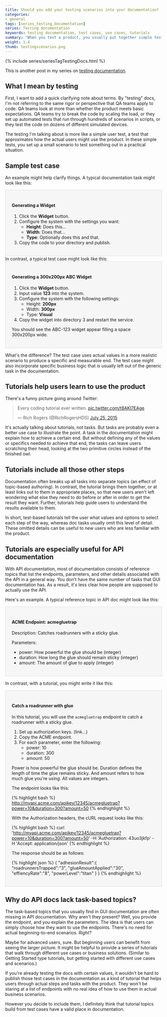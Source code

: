 ```yaml
---
title: Should you add your testing scenarios into your documentation?
categories:
- general
tags: [series_testing_documentation]
series: Testing documentation
keywords: testing documentation, test cases, use cases, tutorials
summary: "When you test a product, you usually put together simple test scenarios that include actual values and other specific details. You can repackage these test scenarios into documentation-based tutorials that help users understand how to use the product. By including specific values and instruction with a defined end, new users can better understand how to use the product for different use cases and scenarios."
weight: 1.4
thumb: testingscenarios.png
---
```

{% include series/seriesTagTestingDocs.html %}
<style>
div pre {
background-color: #fdfdfd;
}
</style>
This is another post in my series on [testing documentation](http://idratherbewriting.com/2015/07/07/testing-your-instructions/). 

## What I mean by testing 
First, I want to add a quick clarifying note about terms. By "testing" docs, I'm not referring to the same rigor or perspective that QA teams apply to code. QA teams look at more than whether the product meets basic expectations. QA teams try to break the code by scaling the load, or they set up automated tests that run through hundreds of scenarios in scripts, or they test the code on dozens of different simulated devices.

The testing I'm talking about is more like a simple user test, a test that approximates how the actual users might use the product. In these simple tests, you set up a small scenario to test something out in a practical situation.

## Sample test case 
An example might help clarify things. A typical documentation task might look like this:

<div style="background-color: #f6f6f6; padding: 20px; border: 1px solid #dddddd"> 
<h4>Generating a Widget</h4>

<ol>
<li>Click the <b>Widget</b> button.</li>
<li>Configure the system with the settings you want:
 <ul><li><b>Height</b>: Does this...</li>
 <li><b>Width</b>: Does that...</li>
 <li><b>Type</b>: Optionally does this and that.</li>
 </ul>
 </li>
<li>Copy the code to your directory and publish.</li>
</ol>
</div>
In contrast, a typical test case might look like this:

<div style="background-color: #f6f6f6; padding: 20px; border: 1px solid #dddddd"> 

<h4>Generating a 300x200px ABC Widget</h4>

<ol>
<li>Click the <b>Widget</b> button.</li>
<li>Input value <b>123</b> into the system.</li>
<li>Configure the system with the following settings:
 <ul><li>Height: <b>200px</b></li>
 <li>Width: <b>300px</b></li>
 <li>Type: <b>Visual</b></li>
 </ul>
 </li>
<li>Copy the widget into directory 3 and restart the service.</li>
</ol>

<p>You should see the ABC-123 widget appear filling a space 300x200px wide.</p>
</div>

What's the difference? The test case uses actual values in a more realistic scenario to produce a specific and measurable end. The test case might also incorporate specific business logic that is usually left out of the generic task in the documentation.

## Tutorials help users learn to use the product

There's a funny picture going around Twitter:

<blockquote class="twitter-tweet" lang="en"><p lang="en" dir="ltr">Every coding tutorial ever written. <a href="http://t.co/t8AKl7EAge">pic.twitter.com/t8AKl7EAge</a></p>&mdash; Rich Rogers (@RichRogersHDS) <a href="https://twitter.com/RichRogersHDS/status/624982014257553409">July 25, 2015</a></blockquote>
<script async src="//platform.twitter.com/widgets.js" charset="utf-8"></script>

It's actually talking about tutorials, not tasks. But tasks are probably even a better use case to illustrate the point. A task in the documentation might explain how to achieve a certain end. But without defining any of the values or specifics needed to achieve that end, the tasks can leave users scratching their head, looking at the two primitive circles instead of the finished owl.

## Tutorials include all those other steps

Documentation often breaks up all tasks into separate topics (an effect of topic-based authoring). In contrast, the tutorial brings them together, or at least links out to them in appropriate places, so that new users aren't left wondering what else they need to do before or after in order to get the result they want. Further, tutorials help guide users to understand the results available to them.

In short, test-based tutorials tell the user what values and options to select each step of the way, whereas doc tasks usually omit this level of detail. These omitted details can be useful to new users who are less familiar with the product.

## Tutorials are especially useful for API documentation
With API documentation, most of documentation consists of reference topics that list the endpoints, parameters, and other details associated with the API in a general way. You don't have the same number of tasks that GUI documentation has. As a result, it's less clear how people are supposed to actually use the API. 

Here's an example. A typical reference topic in API doc might look like this:

<div style="background-color: #f6f6f6; padding: 20px; border: 1px solid #dddddd"> 
<h4>ACME Endpoint: acmegluetrap</h4>

<p>Description: Catches roadrunners with a sticky glue. </p>

<p>Parameters:</p>
<ul>
<li>power: How powerful the glue should be (integer)</li>
<li>duration: How long the glue should remain sticky (integer)</li>
<li>amount: The amount of glue to apply (integer)</li>
</ul>
</div>

In contrast, with a tutorial, you might write it like this:

<div style="background-color: #f6f6f6; padding: 20px; border: 1px solid #dddddd"> 
<h4>Catch a roadrunner with glue</h4>

<p>In this tutorial, you will use the <code>acmegluetrap</code> endpoint to catch a roadrunner with a sticky glue. </p>

<ol>
<li>Set up authorization keys. (link...)</li>
<li>Copy the ACME endpoint. </li>
<li>For each parameter, enter the following:
 <ul><li>power: 10</li>
 <li>duration: 300</li>
 <li>amount: 50</li></ul>
 </li>
 </ol>
<p>Power is how powerful the glue should be. Duration defines the length of time the glue remains sticky. And amount refers to how much glue you're using. All values are integers.</p>
 
<p>The endpoint looks like this:</p>

{% highlight bash %}
http://myapi.acme.com/apikey/12345/acmegluetrap?power=10&duration=300?amount=50
{% endhighlight %}

<p>With the Authorization headers, the cURL request looks like this:</p>

{% highlight bash %}
curl 'http://myapi.acme.com/apikey/12345/acmegluetrap?power=10&duration=300?amount=50' -H 'Authorization: 43uo3jkfp' -H 'Accept: application/json'
{% endhighlight %}

<p>The response should be as follows:</p>

{% highlight json %}
{
"adhesionResult":{  
       "roadrunnersTrapped":"3",
       "glueAmountApplied":"30",
       "effiencyRate":"8",
       "powerLevel":"titan"
    }
 }
{% endhighlight %}
</div>

## Why do API docs lack task-based topics?

The task-based topics that you usually find in GUI documentation are often missing in API documentation. Why aren't they present? Well, you provide the endpoint, and you explain the parameters. The idea is that users can simply choose how they want to use the endpoints. There's no need for actual beginning-to-end scenarios. *Right?*

Maybe for advanced users, sure. But beginning users can benefit from seeing the larger picture. It might be helpful to provide a series of tutorials that walk through different use cases or business solutions. (Similar to Getting Started type tutorials, but getting started with different use cases and scenarios.)

If you're already testing the docs with certain values, it wouldn't be hard to publish those test cases in the documentation as a kind of tutorial that helps users through actual steps and tasks with the product. They won't be staring at a list of endpoints with no real idea of how to use them in actual business scenarios. 

However you decide to include them, I definitely think that tutorial topics build from test cases have a valid place in documentation.





